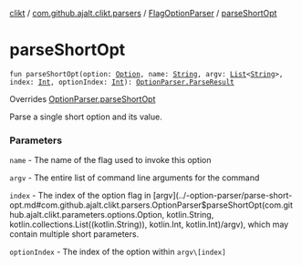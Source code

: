 [clikt](../../index.md) / [com.github.ajalt.clikt.parsers](../index.md) / [FlagOptionParser](index.md) / [parseShortOpt](./parse-short-opt.md)

# parseShortOpt

`fun parseShortOpt(option: `[`Option`](../../com.github.ajalt.clikt.parameters.options/-option/index.md)`, name: `[`String`](https://kotlinlang.org/api/latest/jvm/stdlib/kotlin/-string/index.html)`, argv: `[`List`](https://kotlinlang.org/api/latest/jvm/stdlib/kotlin.collections/-list/index.html)`<`[`String`](https://kotlinlang.org/api/latest/jvm/stdlib/kotlin/-string/index.html)`>, index: `[`Int`](https://kotlinlang.org/api/latest/jvm/stdlib/kotlin/-int/index.html)`, optionIndex: `[`Int`](https://kotlinlang.org/api/latest/jvm/stdlib/kotlin/-int/index.html)`): `[`OptionParser.ParseResult`](../-option-parser/-parse-result/index.md)

Overrides [OptionParser.parseShortOpt](../-option-parser/parse-short-opt.md)

Parse a single short option and its value.

### Parameters

`name` - The name of the flag used to invoke this option

`argv` - The entire list of command line arguments for the command

`index` - The index of the option flag in [argv](../-option-parser/parse-short-opt.md#com.github.ajalt.clikt.parsers.OptionParser$parseShortOpt(com.github.ajalt.clikt.parameters.options.Option, kotlin.String, kotlin.collections.List((kotlin.String)), kotlin.Int, kotlin.Int)/argv), which may contain multiple short parameters.

`optionIndex` - The index of the option within `argv\[index]`